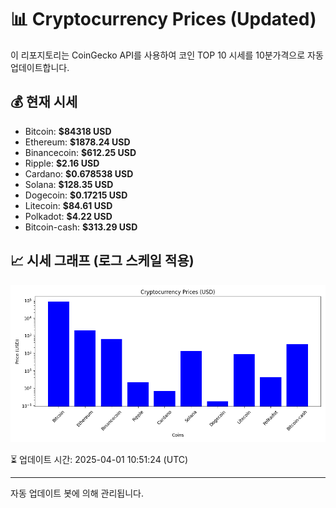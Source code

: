 
# 📊 Cryptocurrency Prices (Updated)

이 리포지토리는 CoinGecko API를 사용하여 코인 TOP 10 시세를 10분가격으로 자동 업데이트합니다.

## 💰 현재 시세
- Bitcoin: **$84318 USD**
- Ethereum: **$1878.24 USD**
- Binancecoin: **$612.25 USD**
- Ripple: **$2.16 USD**
- Cardano: **$0.678538 USD**
- Solana: **$128.35 USD**
- Dogecoin: **$0.17215 USD**
- Litecoin: **$84.61 USD**
- Polkadot: **$4.22 USD**
- Bitcoin-cash: **$313.29 USD**

## 📈 시세 그래프 (로그 스케일 적용)
![Crypto Prices](crypto_prices.png)

⏳ 업데이트 시간: 2025-04-01 10:51:24 (UTC)

---
자동 업데이트 봇에 의해 관리됩니다.

